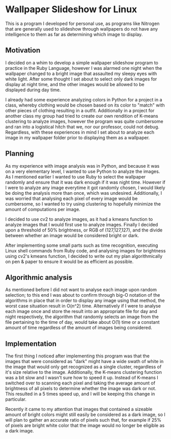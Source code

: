 # Wallpaper Slideshow for Linux

This is a program I developed for personal use, as programs like Nitrogen that are generally used to slideshow through wallpapers do not have any intelligence to them as far as determining which image to display.

## Motivation
I decided on a whim to develop a simple wallpaper slideshow program to practice in the Ruby Language, however I was alarmed one night when the wallpaper changed to a bright image that assaulted my sleepy eyes with white light. After some thought I set about to select only dark images for display at night time, and the other images would be allowed to be displayed during day time.



I already had some experience analyzing colors in Python for a project in a class, whereby clothing would be chosen based on its color to "match" with other pieces of clothing resulting in a outfit. Additionally in a project for another class my group had tried to create our own rendition of K-means clustering to analyze images, however the program was quite cumbersome and ran into a logistical hitch that we, nor our professor, could not debug. Regardless, with these experiences in mind I set about to analyze each image in my wallpaper folder prior to displaying them as a wallpaper. 

## Planning
As my experience with image analysis was in Python, and because it was on a very elementary level, I wanted to use Python to analyze the images. As I mentioned earlier I wanted to use Ruby to select the wallpaper randomly and ensure that it was dark enough if it was night time. However if I were to analyze any image everytime it got randomly chosen, I would likely be doing the analysis more than once, which was undesired. Additionally, I was worried that analysing each pixel of every image would be cumbersome, so I wanted to try using clustering to hopefully minimize the amount of computations per image. 

I decided to use cv2 to analyze images, as it had a kmeans function to analyze images that I would first use to analyze images. Finally I decided upon a threshold of 50% brightness, or RGB of (127,127,127), and the divide between whether an image would be considered bright or dark.

After implementing some small parts such as time recognition, executing Linux shell commands from Ruby code, and analysing images for brightness using cv2's kmeans function, I decided to write out my plan algorithmically on pen & paper to ensure it would be as efficient as possible.

## Algorithmic analysis
As mentioned before I did not want to analyse each image upon random selection; to this end I was about to confirm through big-O notation of the algorithms in place that in order to display any image using that method, the worst case situation result in O(n^2) time. Alternatively if I were to analyse each image once and store the result into an appropriate file for day and night respectively, the algorithm that randomly selects an image from the file pertaining to the time of day, would take about O(1) time or a constant amount of time regardless of the amount of images being considered.

## Implementation
The first thing I noticed after implementing this program was that the images that were considered as "dark" might have a wide swath of white in the image that would only get recognized as a single cluster, regardless of it's size relative to the image. Additionally, the K-means clustering function was a bit slow and I wasn't sure how to speed it up. Instead of K-means I switched over to scanning each pixel and taking the average amount of brightness of all pixels to determine whether the image was dark or not. This resulted in a 5 times speed up, and I will be keeping this change in particular. 

Recently it came to my attention that images that contained a sizeable amount of bright colors might still easily be considered as a dark image, so I will plan to gather an accurate ratio of pixels such that, for example if 25% of pixels are bright white color that the image would no longer be eligible as a dark image. 